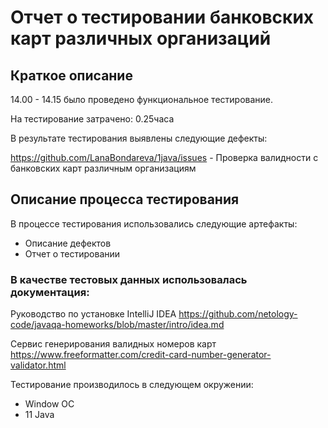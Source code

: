 # Отчет о тестировании банковских карт различных организаций

## Краткое описание
14.00 - 14.15 было проведено функциональное тестирование.

На тестирование затрачено: 0.25часа

В результате тестирования выявлены следующие дефекты:

https://github.com/LanaBondareva/1java/issues - Проверка валидности с банковских карт различным организациям

## Описание процесса тестирования
В процессе тестирования использовались следующие артефакты:
* Описание дефектов
* Отчет о тестировании


### В качестве тестовых данных использовалась документация:

Руководство по установке IntelliJ IDEA https://github.com/netology-code/javaqa-homeworks/blob/master/intro/idea.md

Сервис генерирования валидных номеров карт https://www.freeformatter.com/credit-card-number-generator-validator.html

Тестирование производилось в следующем окружении:
* Window ОС
* 11 Java
